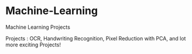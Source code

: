 # Machine-Learning
Machine Learning Projects

Projects : OCR, Handwriting Recognition, Pixel Reduction with PCA, and lot more exciting Projects!

